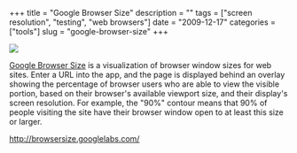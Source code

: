 +++
title = "Google Browser Size"
description = ""
tags = ["screen resolution", "testing", "web browsers"]
date = "2009-12-17"
categories = ["tools"]
slug = "google-browser-size"
+++


<div class="tool-screenshot mb1"><a href="http://browsersize.googlelabs.com/"><img id="bluga-thumbnail-2719" class="bluga-thumbnail custom" src="/media/bluga/
wt522fee1da71bf_custom.jpg"/></a></div><p><a href="http://browsersize.googlelabs.com/">Google Browser Size</a> is a visualization of browser window sizes for web sites. Enter a URL into the app, and the page is displayed behind an overlay showing the percentage of browser users who are able to view the visible portion, based on their browser's available viewport size, and their display's screen resolution. For example, the &quot;90%&quot; contour means that 90% of people visiting the site have their browser window open to at least this size or larger.</p>

  
<p><a href="http://browsersize.googlelabs.com/">http://browsersize.googlelabs.com/</a></p>
      
